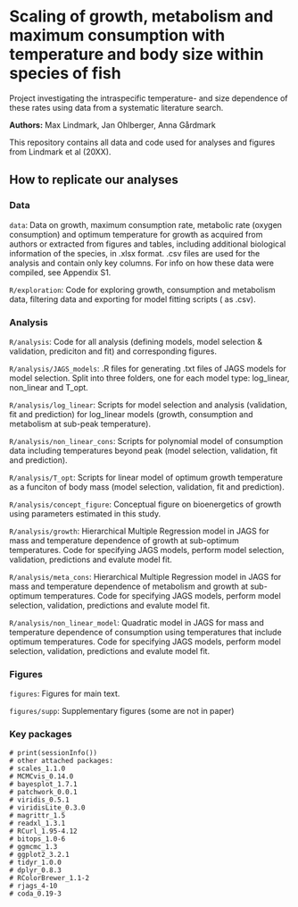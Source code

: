 # Scaling of growth, metabolism and maximum consumption with temperature and body size within species of fish
Project investigating the intraspecific temperature- and size dependence of these rates using data from a systematic literature search.

**Authors:** Max Lindmark, Jan Ohlberger, Anna Gårdmark

This repository contains all data and code used for analyses and figures from Lindmark et al (20XX). 

## How to replicate our analyses

### Data
`data`: Data on growth, maximum consumption rate, metabolic rate (oxygen consumption) and optimum temperature for growth as acquired from authors or extracted from figures and tables, including additional biological information of the species, in .xlsx format. .csv files are used for the analysis and contain only key columns. For info on how these data were compiled, see Appendix S1.

`R/exploration`: Code for exploring growth, consumption and metabolism data, filtering data and exporting for model fitting scripts ( as .csv).

### Analysis
`R/analysis`: Code for all analysis (defining models, model selection & validation, prediciton and fit) and corresponding figures.

`R/analysis/JAGS_models`: .R files for generating .txt files of JAGS models for model selection. Split into three folders, one for each model type: log_linear, non_linear and T_opt.

`R/analysis/log_linear`: Scripts for model selection and analysis (validation, fit and prediction) for log_linear models (growth, consumption and metabolism at sub-peak temperature).

`R/analysis/non_linear_cons`: Scripts for polynomial model of consumption data including temperatures beyond peak (model selection, validation, fit and prediction).

`R/analysis/T_opt`: Scripts for linear model of optimum growth temperature as a funciton of body mass (model selection, validation, fit and prediction).

`R/analysis/concept_figure`: Conceptual figure on bioenergetics of growth using parameters estimated in this study.

`R/analysis/growth`: Hierarchical Multiple Regression model in JAGS for mass and temperature dependence of growth at sub-optimum temperatures. Code for specifying JAGS models, perform model selection, validation, predictions and evalute model fit.

`R/analysis/meta_cons`: Hierarchical Multiple Regression model in JAGS for mass and temperature dependence of metabolism and growth at sub-optimum temperatures. Code for specifying JAGS models, perform model selection, validation, predictions and evalute model fit.

`R/analysis/non_linear_model`: Quadratic model in JAGS for mass and temperature dependence of consumption using temperatures that include optimum temperatures. Code for specifying JAGS models, perform model selection, validation, predictions and evalute model fit.

### Figures
`figures`: Figures for main text.

`figures/supp`: Supplementary figures (some are not in paper)


### Key packages
```{r}
# print(sessionInfo())
# other attached packages:
# scales_1.1.0
# MCMCvis_0.14.0
# bayesplot_1.7.1
# patchwork_0.0.1
# viridis_0.5.1
# viridisLite_0.3.0
# magrittr_1.5
# readxl_1.3.1      
# RCurl_1.95-4.12
# bitops_1.0-6
# ggmcmc_1.3
# ggplot2_3.2.1
# tidyr_1.0.0
# dplyr_0.8.3
# RColorBrewer_1.1-2
# rjags_4-10        
# coda_0.19-3    
```

